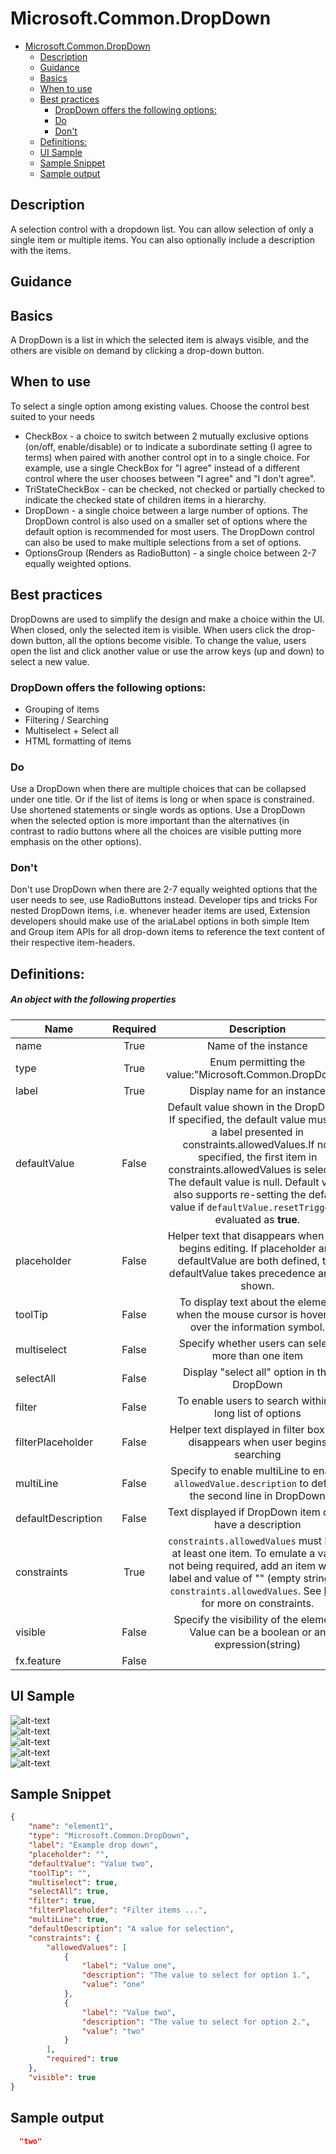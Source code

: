 <a name="microsoft-common-dropdown"></a>
# Microsoft.Common.DropDown
* [Microsoft.Common.DropDown](#microsoft-common-dropdown)
    * [Description](#microsoft-common-dropdown-description)
    * [Guidance](#microsoft-common-dropdown-guidance)
    * [Basics](#microsoft-common-dropdown-basics)
    * [When to use](#microsoft-common-dropdown-when-to-use)
    * [Best practices](#microsoft-common-dropdown-best-practices)
        * [DropDown offers the following options:](#microsoft-common-dropdown-best-practices-dropdown-offers-the-following-options)
        * [Do](#microsoft-common-dropdown-best-practices-do)
        * [Don't](#microsoft-common-dropdown-best-practices-don-t)
    * [Definitions:](#microsoft-common-dropdown-definitions)
    * [UI Sample](#microsoft-common-dropdown-ui-sample)
    * [Sample Snippet](#microsoft-common-dropdown-sample-snippet)
    * [Sample output](#microsoft-common-dropdown-sample-output)

<a name="microsoft-common-dropdown-description"></a>
## Description
A selection control with a dropdown list. You can allow selection of only a single item or multiple items. You can also optionally include a description with the items.
<a name="microsoft-common-dropdown-guidance"></a>
## Guidance
<a name="microsoft-common-dropdown-basics"></a>
## Basics

A DropDown is a list in which the selected item is always visible, and the others are visible on demand by clicking a drop-down button.

<a name="microsoft-common-dropdown-when-to-use"></a>
## When to use

To select a single option among existing values. Choose the control best suited to your needs

* CheckBox - a choice to switch between 2 mutually exclusive options (on/off, enable/disable) or to indicate a subordinate setting (I agree to terms) when paired with another control opt in to a single choice. For example, use a single CheckBox for "I agree" instead of a different control where the user chooses between "I agree" and "I don't agree".
* TriStateCheckBox - can be checked, not checked or partially checked to indicate the checked state of children items in a hierarchy.
* DropDown - a single choice between a large number of options. The DropDown control is also used on a smaller set of options where the default option is recommended for most users. The DropDown control can also be used to make multiple selections from a set of options.
* OptionsGroup (Renders as RadioButton) - a single choice between 2-7 equally weighted options.

<a name="microsoft-common-dropdown-best-practices"></a>
## Best practices

DropDowns are used to simplify the design and make a choice within the UI. When closed, only the selected item is visible. When users click the drop-down button, all the options become visible. To change the value, users open the list and click another value or use the arrow keys (up and down) to select a new value.

<a name="microsoft-common-dropdown-best-practices-dropdown-offers-the-following-options"></a>
### DropDown offers the following options:

* Grouping of items
* Filtering / Searching
* Multiselect + Select all
* HTML formatting of items

<a name="microsoft-common-dropdown-best-practices-do"></a>
### Do

Use a DropDown when there are multiple choices that can be collapsed under one title. Or if the list of items is long or when space is constrained.
Use shortened statements or single words as options.
Use a DropDown when the selected option is more important than the alternatives (in contrast to radio buttons where all the choices are visible putting more emphasis on the other options).

<a name="microsoft-common-dropdown-best-practices-don-t"></a>
### Don&#39;t

Don't use DropDown when there are 2-7 equally weighted options that the user needs to see, use RadioButtons instead.
Developer tips and tricks
For nested DropDown items, i.e. whenever header items are used, Extension developers should make use of the ariaLabel options in both simple Item and Group item APIs for all drop-down items to reference the text content of their respective item-headers.
 
<a name="microsoft-common-dropdown-definitions"></a>
## Definitions:
<a name="microsoft-common-dropdown-definitions-an-object-with-the-following-properties"></a>
##### An object with the following properties
| Name | Required | Description
| ---|:--:|:--:|
|name|True|Name of the instance
|type|True|Enum permitting the value:"Microsoft.Common.DropDown".
|label|True|Display name for an instance
|defaultValue|False|Default value shown in the DropDown. If specified, the default value must be a label presented in constraints.allowedValues.If not specified, the first item in constraints.allowedValues is selected. The default value is null. Default value also supports re-setting the default value if `defaultValue.resetTrigger` is evaluated as **true**.
|placeholder|False|Helper text that disappears when user begins editing. If placeholder and defaultValue are both defined, the defaultValue takes precedence and is shown.
|toolTip|False|To display text about the element when the mouse cursor is hovered over the information symbol.
|multiselect|False|Specify whether users can select more than one item
|selectAll|False|Display "select all" option in the DropDown
|filter|False|To enable users to search within a long list of options
|filterPlaceholder|False|Helper text displayed in filter box that disappears when user begins searching
|multiLine|False|Specify to enable multiLine to enable `allowedValue.description` to define the second line in DropDown
|defaultDescription|False|Text displayed if DropDown item don't have a description
|constraints|True|`constraints.allowedValues` must have at least one item. To emulate a value not being required, add an item with a label and value of "" (empty string) to `constraints.allowedValues`. See [here](dx-dropdownConstraints-allowedValues.md) for more on constraints.
|visible|False|Specify the visibility of the element. Value can be a boolean or an expression(string)
|fx.feature|False|
<a name="microsoft-common-dropdown-ui-sample"></a>
## UI Sample
![alt-text](../media/dx/controls/Microsoft.Common.DropDown-singleItem.png "single item DropDown")  
![alt-text](../media/dx/controls/Microsoft.Common.DropDown-description.png "DropDown with items with descriptions")  
![alt-text](../media/dx/controls/Microsoft.Common.DropDown-multiSelectSingleItem.png "multi select single item DropDown")  
![alt-text](../media/dx/controls/Microsoft.Common.DropDown-multiSelectDescription.png "DropDown with items with descriptions")  
![alt-text](../media/dx/controls/Microsoft.Common.DropDown-filter.png "DropDown with filter option")  
<a name="microsoft-common-dropdown-sample-snippet"></a>
## Sample Snippet
  
```json
{
    "name": "element1",
    "type": "Microsoft.Common.DropDown",
    "label": "Example drop down",
    "placeholder": "",
    "defaultValue": "Value two",
    "toolTip": "",
    "multiselect": true,
    "selectAll": true,
    "filter": true,
    "filterPlaceholder": "Filter items ...",
    "multiLine": true,
    "defaultDescription": "A value for selection",
    "constraints": {
        "allowedValues": [
            {
                "label": "Value one",
                "description": "The value to select for option 1.",
                "value": "one"
            },
            {
                "label": "Value two",
                "description": "The value to select for option 2.",
                "value": "two"
            }
        ],
        "required": true
    },
    "visible": true
}
```

<a name="microsoft-common-dropdown-sample-output"></a>
## Sample output
  ```json
    "two"
```

